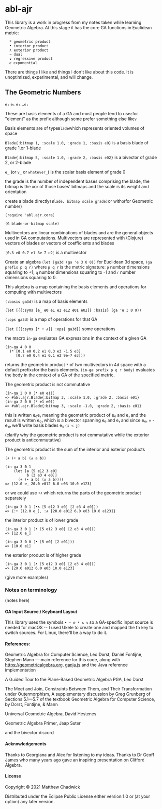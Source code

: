 # abl-ajr

This library is a work in progress from my notes taken while learning Geometric Algebra. At this stage it has the core GA functions in Euclidean metric:
```
  * geometric product
  • interior product
  ∧ exterior product
  ∼ dual
  ∨ regressive product    
  𝑒 exponential
```   
There are things I like and things I don't like about this code. It is unoptimized, experimental, and will change.



## The Geometric Numbers

`e₀` `e₁` `e₂`...`eᵢ`

These are basis elements of a GA and most people tend to use`e`for "element" as the prefix although some prefer something else like`v`

Basis elements are of type`Blade`which represents oriented volumes of space

`Blade{:bitmap 1, :scale 1.0, :grade 1, :basis e0}` is a basis blade of grade 1,or 1-blade

`Blade{:bitmap 5, :scale 1.0, :grade 2, :basis e02}` is a bivector of grade 2, or 2-blade 

`e_` (or `v_` or `whatever_`) is the scalar basis element of grade 0

the grade is the number of independent bases comprising the blade, the bitmap is the xor of those bases' bitmaps and the scale is its weight and orientation

create a blade directly`(Blade. bitmap scale grade)`or with`G`(for Geometric number)

`(require 'abl.ajr.core)`

`(G blade-or-bitmap scale)`

Multivectors are linear combinations of blades and are the general objects used in GA computations. Multivectors are represented with (Clojure) vectors of blades or vectors of coefficients and blades

`[0.3 e0 0.7 e1 3e-7 e2]` is a multivector


Create an algebra `(let [ga3d (ga 'e 3 0 0))` for Euclidean 3d space, `(ga prefix p q r)` where `p q r` is the metric signature: `p` number dimensions squaring to +1, `q` number dimensions squaring to -1 and `r` number dimensions squaring to 0.

This algebra is a map containing the basis elements and operations for computing with multivectors

`(:basis ga3d)` is a map of basis elements

`(let [{{:syms [e_ e0 e1 e2 e12 e01 e02]} :basis} (ga 'e 3 0 0))`

`(:ops ga3d)` is a map of operations for that GA

`(let [{{:syms [* • ∧]} :ops} ga3d])` some operations

the macro `in-ga` evaluates GA expressions in the context of a given GA

```
(in-ga 4 0 0
  (* [0.1 e0 0.2 e1 0.3 e2 -1.5 e3]
     [0.7 e0 0.4 e1 0.1 e2 9e-7 e3]))
```
                 
returns the geometric product `*` of two multivectors in 4d space with a default prefix`e`for the basis elements. `(in-ga prefix p q r body)` evaluates the body in the context of a GA of the specified metric.

The geometric product is not commutative

```
(in-ga 2 0 0 (* e0 e1))
=> #abl.ajr.Blade{:bitmap 3, :scale 1.0, :grade 2, :basis e01}
(in-ga 2 0 0 (* e1 e0))
=> #abl.ajr.Blade{:bitmap 3, :scale -1.0, :grade 2, :basis e01}
```

this is written e₀e₁ meaning the geometric product of e₀ and e₁ and the result is written e₀₁ which is a bivector spanning e₀ and e₁ and since e₀₁ = -e₁₀ we'll write basis blades eᵢⱼ `(i < j)`

(clarify why the geometric product is not commutative while the exterior product is anticommutative)

The geometric product is the sum of the interior and exterior products

`(+ (• a b) (∧ a b))`

```
(in-ga 3 0 1 
    (let [a [5 e12 3 e0] 
          b [2 e3 4 e0]] 
      (+ (• a b) (∧ a b))))
=> [12.0 e_ 20.0 e012 6.0 e03 10.0 e123]

```
or we could use `•∧` which returns the parts of the geometric product separately

```
(in-ga 3 0 1 (•∧ [5 e12 3 e0] [2 e3 4 e0]))
=> {:• [12.0 e_], :∧ [20.0 e012 6.0 e03 10.0 e123]}

```

the interior product is of lower grade

```
(in-ga 3 0 1 (• [5 e12 3 e0] [2 e3 4 e0]))
=> [12.0 e_]

(in-ga 3 0 0 (• [5 e0] [2 e01]))
=> [10.0 e1]
```

the exterior product is of higher grade

```
(in-ga 3 0 1 (∧ [5 e12 3 e0] [2 e3 4 e0]))
=> [20.0 e012 6.0 e03 10.0 e123]
```


(give more examples)


### Notes on terminology

(notes here)

#### GA Input Source / Keyboard Layout

This library uses the symbols `• ∼ 𝑒 ⍣ ∧ ∨` so a GA-specific input source is needed for macOS -- I used Ukele to create one and mapped the fn key to switch sources. For Linux, there'll be a way to do it.


#### References:


Geometric Algebra for Computer Science, Leo Dorst, Daniel Fontijne, Stephen Mann
 — main reference for this code, along with https://geometricalgebra.org, [ganja.js](https://github.com/enkimute/ganja.js) and the Java reference implementation

A Guided Tour to the Plane-Based Geometric Algebra PGA, Leo Dorst

The Meet and Join, Constraints Between Them, and Their Transformation under Outermorphism, A supplementary discussion by Greg Grunberg of Sections 5.1—5.7 of the textbook Geometric Algebra for Computer Science, by Dorst, Fontijne, & Mann

Universal Geometric Algebra, David Hestenes

Geometric Algebra Primer, Jaap Suter

and the bivector discord


#### Acknowledgements

Thanks to Georgiana and Alex for listening to my ideas. Thanks to Dr Geoff James who many years ago gave an inspiring presentation on Clifford Algebra.


#### License

Copyright © 2021 Matthew Chadwick

Distributed under the Eclipse Public License either version 1.0 or (at
your option) any later version.